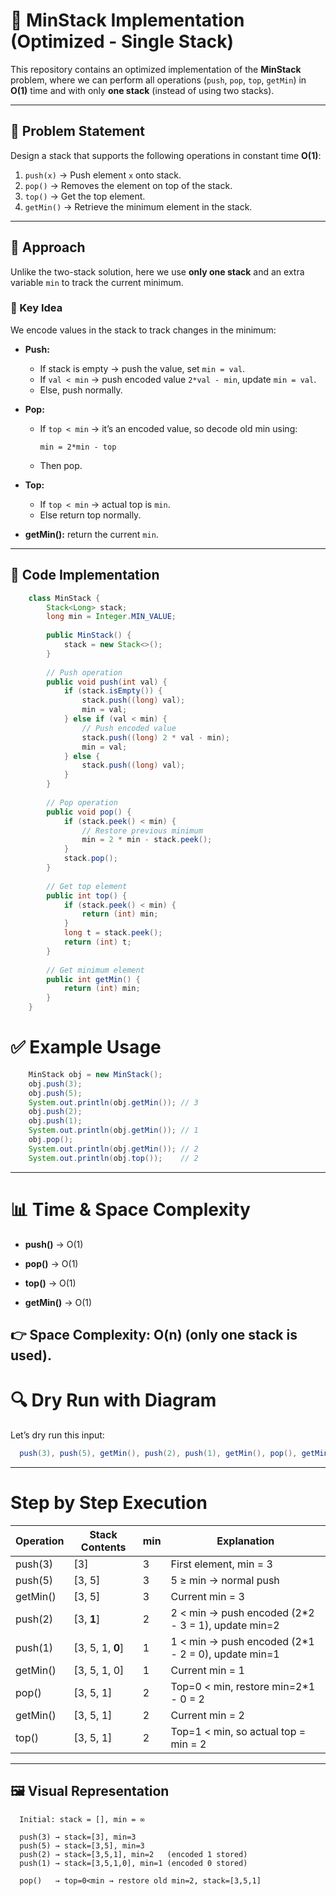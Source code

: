 # 📌 MinStack Implementation (Optimized - Single Stack)  

This repository contains an optimized implementation of the **MinStack** problem, where we can perform all operations (`push`, `pop`, `top`, `getMin`) in **O(1)** time and with only **one stack** (instead of using two stacks).  

---

## 🚀 Problem Statement  
Design a stack that supports the following operations in constant time **O(1)**:  
1. `push(x)` → Push element `x` onto stack.  
2. `pop()` → Removes the element on top of the stack.  
3. `top()` → Get the top element.  
4. `getMin()` → Retrieve the minimum element in the stack.  

---

## 📝 Approach  

Unlike the two-stack solution, here we use **only one stack** and an extra variable `min` to track the current minimum.  

### 🔑 Key Idea  
We encode values in the stack to track changes in the minimum:  

- **Push:**  
  - If stack is empty → push the value, set `min = val`.  
  - If `val < min` → push encoded value `2*val - min`, update `min = val`.  
  - Else, push normally.  

- **Pop:**  
  - If `top < min` → it’s an encoded value, so decode old min using:  
    ```
    min = 2*min - top
    ```
  - Then pop.  

- **Top:**  
  - If `top < min` → actual top is `min`.  
  - Else return top normally.  

- **getMin():** return the current `min`.  

---

## 📂 Code Implementation  
    
  ```java
      class MinStack {
          Stack<Long> stack;
          long min = Integer.MIN_VALUE;
      
          public MinStack() {
              stack = new Stack<>();
          }
          
          // Push operation
          public void push(int val) {
              if (stack.isEmpty()) {
                  stack.push((long) val);
                  min = val;
              } else if (val < min) {
                  // Push encoded value
                  stack.push((long) 2 * val - min);
                  min = val;
              } else {
                  stack.push((long) val);
              }
          }
          
          // Pop operation
          public void pop() {
              if (stack.peek() < min) {
                  // Restore previous minimum
                  min = 2 * min - stack.peek();
              }
              stack.pop();
          }
          
          // Get top element
          public int top() {
              if (stack.peek() < min) {
                  return (int) min;
              }
              long t = stack.peek();
              return (int) t;
          }
          
          // Get minimum element
          public int getMin() {
              return (int) min;
          }
      }
```
 # ✅ Example Usage
 
  ```java
      MinStack obj = new MinStack();
      obj.push(3);
      obj.push(5);
      System.out.println(obj.getMin()); // 3
      obj.push(2);
      obj.push(1);
      System.out.println(obj.getMin()); // 1
      obj.pop();
      System.out.println(obj.getMin()); // 2
      System.out.println(obj.top());    // 2
```
---
# 📊 Time & Space Complexity

- **push()** → O(1)

- **pop()** → O(1)

- **top()** → O(1)

- **getMin()** → O(1)

👉 **Space Complexity**: O(n) (only one stack is used).
---
# 🔍 Dry Run with Diagram

Let’s dry run this input:
  ```java
    push(3), push(5), getMin(), push(2), push(1), getMin(), pop(), getMin(), top()
  ```
---
# Step by Step Execution
  | Operation | Stack Contents   | min | Explanation                                        |
| --------- | ---------------- | --- | -------------------------------------------------- |
| push(3)   | [3]              | 3   | First element, min = 3                             |
| push(5)   | [3, 5]           | 3   | 5 ≥ min → normal push                              |
| getMin()  | [3, 5]           | 3   | Current min = 3                                    |
| push(2)   | [3, **1**]       | 2   | 2 < min → push encoded (2*2 - 3 = 1), update min=2 |
| push(1)   | [3, 5, 1, **0**] | 1   | 1 < min → push encoded (2*1 - 2 = 0), update min=1 |
| getMin()  | [3, 5, 1, 0]     | 1   | Current min = 1                                    |
| pop()     | [3, 5, 1]        | 2   | Top=0 < min, restore min=2*1 - 0 = 2               |
| getMin()  | [3, 5, 1]        | 2   | Current min = 2                                    |
| top()     | [3, 5, 1]        | 2   | Top=1 < min, so actual top = min = 2               |
---
## 🖼 Visual Representation
  ```arduino
    Initial: stack = [], min = ∞
    
    push(3) → stack=[3], min=3
    push(5) → stack=[3,5], min=3
    push(2) → stack=[3,5,1], min=2   (encoded 1 stored)
    push(1) → stack=[3,5,1,0], min=1 (encoded 0 stored)
    
    pop()   → top=0<min → restore old min=2, stack=[3,5,1]
